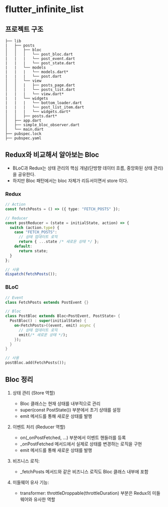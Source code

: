 # flutter_infinite_list

## 프로젝트 구조

```text
├── lib
|   ├── posts
│   │   ├── bloc
│   │   │   └── post_bloc.dart
|   |   |   └── post_event.dart
|   |   |   └── post_state.dart
|   |   └── models
|   |   |   └── models.dart*
|   |   |   └── post.dart
│   │   └── view
│   │   |   ├── posts_page.dart
│   │   |   └── posts_list.dart
|   |   |   └── view.dart*
|   |   └── widgets
|   |   |   └── bottom_loader.dart
|   |   |   └── post_list_item.dart
|   |   |   └── widgets.dart*
│   │   ├── posts.dart*
│   ├── app.dart
│   ├── simple_bloc_observer.dart
│   └── main.dart
├── pubspec.lock
├── pubspec.yaml

```

## Redux와 비교해서 알아보는 Bloc

- BLoC과 Redux는 상태 관리의 핵심 개념(단방향 데이터 흐름, 중앙화된 상태 관리)을 공유한다.
- 하지만 Bloc 패턴에서는 bloc 자체가 리듀서이면서 store 이다.

### Redux

```typescript
// Action
const fetchPosts = () => ({ type: "FETCH_POSTS" });

// Reducer
const postReducer = (state = initialState, action) => {
  switch (action.type) {
    case "FETCH_POSTS":
      // 상태 업데이트 로직
      return { ...state /* 새로운 상태 */ };
    default:
      return state;
  }
};

// 사용
dispatch(fetchPosts());
```

### BLoC

```dart
// Event
class FetchPosts extends PostEvent {}

// Bloc
class PostBloc extends Bloc<PostEvent, PostState> {
  PostBloc() : super(initialState) {
    on<FetchPosts>((event, emit) async {
      // 상태 업데이트 로직
      emit(/* 새로운 상태 */);
    });
  }
}

// 사용
postBloc.add(FetchPosts());
```

## Bloc 정리

1. 상태 관리 (Store 역할)

   - Bloc 클래스는 현재 상태를 내부적으로 관리
   - super(const PostState()) 부분에서 초기 상태를 설정
   - emit 메서드를 통해 새로운 상태를 발행

2. 이벤트 처리 (Reducer 역할)

   - on<PostFetched>(\_onPostFetched, ...) 부분에서 이벤트 핸들러를 등록
   - \_onPostFetched 메서드에서 실제로 상태를 변경하는 로직을 구현
   - emit 메서드를 통해 새로운 상태를 발행

3. 비즈니스 로직:

   - \_fetchPosts 메서드와 같은 비즈니스 로직도 Bloc 클래스 내부에 포함

4. 미들웨어 유사 기능:
   - transformer: throttleDroppable(throttleDuration) 부분은 Redux의 미들웨어와 유사한 역할

